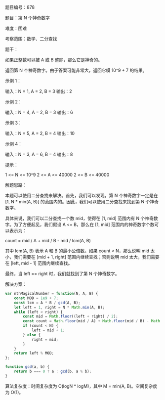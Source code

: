 题目编号：878

题目：第 N 个神奇数字

难度：困难

考察范围：数学、二分查找

题干：

如果正整数可以被 A 或 B 整除，那么它是神奇的。

返回第 N 个神奇数字。由于答案可能非常大，返回它模 10^9 + 7 的结果。

示例 1：

输入：N = 1, A = 2, B = 3
输出：2

示例 2：

输入：N = 4, A = 2, B = 3
输出：6

示例 3：

输入：N = 5, A = 2, B = 4
输出：10

示例 4：

输入：N = 3, A = 6, B = 4
输出：8

提示：

1 <= N <= 10^9
2 <= A <= 40000
2 <= B <= 40000

解题思路：

本题可以使用二分查找来解决。首先，我们可以发现，第 N 个神奇数字一定是在 [1, N * min(A, B)] 的范围内的。因此，我们可以使用二分查找来找到第 N 个神奇数字。

具体来说，我们可以二分查找一个数 mid，使得在 [1, mid] 范围内有 N 个神奇数字。为了方便起见，我们假设 A <= B，那么在 [1, mid] 范围内的神奇数字个数可以表示为：

count = mid / A + mid / B - mid / lcm(A, B)

其中 lcm(A, B) 表示 A 和 B 的最小公倍数。如果 count < N，那么说明 mid 太小，我们需要在 [mid + 1, right] 范围内继续查找；否则说明 mid 太大，我们需要在 [left, mid - 1] 范围内继续查找。

最终，当 left == right 时，我们就找到了第 N 个神奇数字。

解决方案：

```javascript
var nthMagicalNumber = function(N, A, B) {
    const MOD = 1e9 + 7;
    const lcm = A * B / gcd(A, B);
    let left = 1, right = N * Math.min(A, B);
    while (left < right) {
        const mid = Math.floor((left + right) / 2);
        const count = Math.floor(mid / A) + Math.floor(mid / B) - Math.floor(mid / lcm);
        if (count < N) {
            left = mid + 1;
        } else {
            right = mid;
        }
    }
    return left % MOD;
};

function gcd(a, b) {
    return b === 0 ? a : gcd(b, a % b);
}
```

算法复杂度：时间复杂度为 O(logN * logM)，其中 M = min(A, B)。空间复杂度为 O(1)。